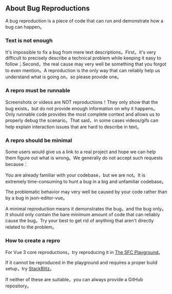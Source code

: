 ## About Bug Reproductions

A bug reproduction is a piece of code that can run and demonstrate how a bug can happen。

### Text is not enough

It's impossible to fix a bug from mere text descriptions。First，it's very difficult to precisely describe a technical problem while keeping it easy to follow；Second，the real cause may very well be something that you forgot to even mention。A reproduction is the only way that can reliably help us understand what is going on，so please provide one。

### A repro must be runnable

Screenshots or videos are NOT reproductions！They only show that the bug exists，but do not provide enough information on why it happens。Only runnable code provides the most complete context and allows us to properly debug the scenario。That said，in some cases videos/gifs can help explain interaction issues that are hard to describe in text。

### A repro should be minimal

Some users would give us a link to a real project and hope we can help them figure out what is wrong。We generally do not accept such requests because：

You are already familiar with your codebase，but we are not。It is extremely time-consuming to hunt a bug in a big and unfamiliar codebase。

The problematic behavior may very well be caused by your code rather than by a bug in json-editor-vue。

A minimal reproduction means it demonstrates the bug，and the bug only。It should only contain the bare minimum amount of code that can reliably cause the bug。Try your best to get rid of anything that aren't directly related to the problem。

### How to create a repro

For Vue 3 core reproductions，try reproducing it in [The SFC Playground](https://sfc.vuejs.org/)。

If it cannot be reproduced in the playground and requires a proper build setup，try [StackBlitz](https://vite.new/vue)。

If neither of these are suitable，you can always provide a GitHub repository。
